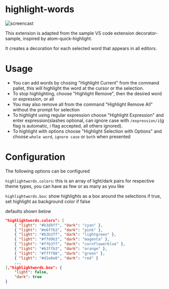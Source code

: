 # highlight-words

![screencast](https://github.com/rsbondi/highlight-words/raw/master/images/highlight.gif)

This extension is adapted from the sample VS code extension decorator-sample, inspired by atom-quick-highlight.

It creates a decoration for each selected word that appears in all editors. 

# Usage

* You can add words by chosing "Highlight Current" from the command pallet, this will highlight the word at the cursor or the selection.  
* To stop highlighting, choose "Highlight Remove", then the desired word or expression, or all
* You may also remove all from the command "Highlight Remove All" without the prompt for selection
* To highlight using regular expression choose "Highlight Expression" and enter expression(slashes optional, can ignore case with `/expression/i`(g flag is automatic, i flag accepted, all others ignored).  
* To highlight with options choose "Highlight Selection with Options" and choose `whole word`, `ignore case` or `both` when presented

# Configuration

The following options can be configured

`highlightwords.colors`: this is an array of light/dark pairs for respective theme types, you can have as few or as many as you like

`highlightwords.box`: show highlights as a box around the selections if true, set highlight as background color if false

defaults shown below

```json
"highlightwords.colors": [
    { "light": "#b3d9ff", "dark": "cyan" },
    { "light": "#e6ffb3", "dark": "pink" },
    { "light": "#b3b3ff", "dark": "lightgreen" },
    { "light": "#ffd9b3", "dark": "magenta" },
    { "light": "#ffb3ff", "dark": "cornflowerblue" },
    { "light": "#b3ffb3", "dark": "orange" },
    { "light": "#ffff80", "dark": "green" },
    { "light": "#d1e0e0", "dark": "red" }                                        
    ...
],"highlightwords.box": {
    "light": false,
    "dark": true
}
```



